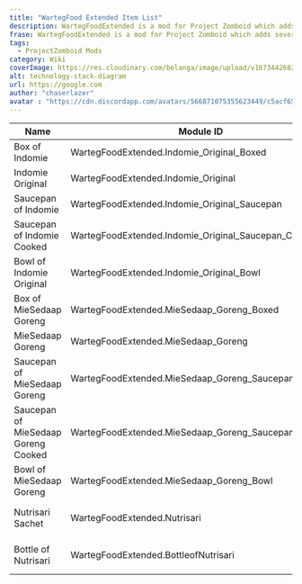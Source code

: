 ```yaml
---
title: "WartegFood Extended Item List"
description: WartegFoodExtended is a mod for Project Zomboid which adds several Indonesian food recipes.
frase: WartegFoodExtended is a mod for Project Zomboid which adds several Indonesian food recipes.
tags:
  - ProjectZomboid Mods
category: Wiki
coverImage: https://res.cloudinary.com/belanga/image/upload/v1673442682/wfe/Icon/wartegextendedfood_arv4ul.jpg
alt: technology-stack-diagram
url: https://google.com
author: "chaserlazer"
avatar : "https://cdn.discordapp.com/avatars/566871075355623449/c5acf65c14af4c8f2b508910462fd026.gif"
---
```



|Name|Module ID|Icon|
|--|--|--|
|Box of Indomie|WartegFoodExtended.Indomie_Original_Boxed | ![Indomie Box Icon](https://res.cloudinary.com/belanga/image/upload/v1672912553/wfe/Icon/Item_IndomieBox_qh9j8b.png) |
|Indomie Original|WartegFoodExtended.Indomie_Original | ![Indomie](https://res.cloudinary.com/belanga/image/upload/v1672912553/wfe/Icon/Item_Indomie_lxrdaq.png)|
|Saucepan of Indomie|WartegFoodExtended.Indomie_Original_Saucepan | ![Indomie Saucepan](https://res.cloudinary.com/belanga/image/upload/v1672913272/wfe/Icon/Item_SaucepanwithIndomie_va6jg9.png) |
|Saucepan of Indomie Cooked|WartegFoodExtended.Indomie_Original_Saucepan_Cooked | ![Indomie Saucepan](https://res.cloudinary.com/belanga/image/upload/v1672913272/wfe/Icon/Item_SaucepanwithMieSedaap_k3ikoe.png) |
|Bowl of Indomie Original|WartegFoodExtended.Indomie_Original_Bowl | ![Bowl of Indomie Icon](https://res.cloudinary.com/belanga/image/upload/v1672913271/wfe/Icon/Item_BowlIndomieOriginal_q5jysg.png) |
|Box of MieSedaap Goreng|WartegFoodExtended.MieSedaap_Goreng_Boxed | ![MieSedaap Box Icon](https://res.cloudinary.com/belanga/image/upload/v1672912553/wfe/Icon/Item_MieSedaapBox_k2l2ll.png) |
|MieSedaap Goreng|WartegFoodExtended.MieSedaap_Goreng | ![MieSedaap Goreng](https://res.cloudinary.com/belanga/image/upload/v1672912554/wfe/Icon/Item_MieSedaap_ucvdjj.png)|
|Saucepan of MieSedaap Goreng|WartegFoodExtended.MieSedaap_Goreng_Saucepan | ![MieSedaap Saucepan](https://res.cloudinary.com/belanga/image/upload/v1672913272/wfe/Icon/Item_SaucepanwithMieSedaap_k3ikoe.png) |
|Saucepan of MieSedaap Goreng Cooked|WartegFoodExtended.MieSedaap_Goreng_Saucepan_Cooked | ![MieSedaap Saucepan Cooked](https://res.cloudinary.com/belanga/image/upload/v1672913272/wfe/Icon/Item_SaucepanwithMieSedaap_k3ikoe.png) |
|Bowl of MieSedaap Goreng|WartegFoodExtended.MieSedaap_Goreng_Bowl | ![Bowl of MieSedaap Icon](https://res.cloudinary.com/belanga/image/upload/v1672913271/wfe/Icon/Item_BowlIndomieOriginal_q5jysg.png) |
|Nutrisari Sachet|WartegFoodExtended.Nutrisari | ![Bowl of MieSedaap Icon](https://res.cloudinary.com/belanga/image/upload/v1672912553/wfe/Icon/Item_Nutrisari_rcojgf.png) |
|Bottle of Nutrisari|WartegFoodExtended.BottleofNutrisari | ![Bowl of MieSedaap Icon](https://res.cloudinary.com/belanga/image/upload/v1672913271/wfe/Icon/Item_BottlewithNutrisari_au4ecc.png) |

